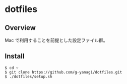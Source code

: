 # dotfiles

## Overview

Mac で利用することを前提とした設定ファイル群。

## Install

	$ cd ~
	$ git clone https://github.com/g-yanagi/dotfiles.git
	$ ./dotfiles/setup.sh



